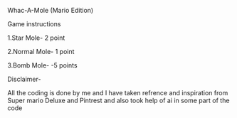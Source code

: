Whac-A-Mole (Mario Edition)

Game instructions 

1.Star Mole- 2 point

2.Normal Mole- 1 point

3.Bomb Mole- -5 points

Disclaimer-

All the coding is done by me and I have taken refrence and inspiration from Super mario Deluxe and Pintrest and also took help of ai in some part of the code
